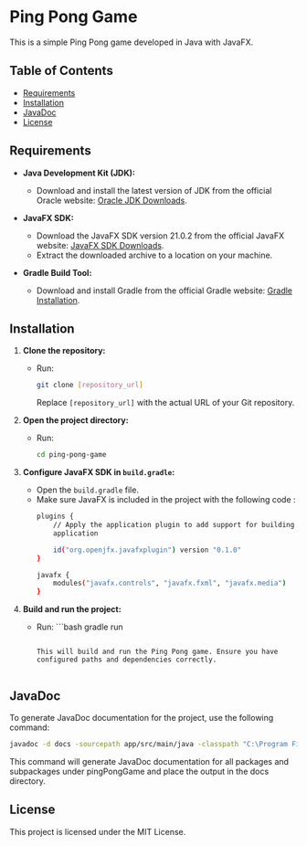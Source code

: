 # Ping Pong Game

This is a simple Ping Pong game developed in Java with JavaFX.

## Table of Contents

- [Requirements](#requirements)
- [Installation](#installation)
- [JavaDoc](#javadoc)
- [License](#license)


## Requirements

- **Java Development Kit (JDK):**
  - Download and install the latest version of JDK from the official Oracle website: [Oracle JDK Downloads](https://www.oracle.com/java/technologies/javase-downloads.html).

- **JavaFX SDK:**
  - Download the JavaFX SDK version 21.0.2 from the official JavaFX website: [JavaFX SDK Downloads](https://gluonhq.com/products/javafx/).
  - Extract the downloaded archive to a location on your machine.

- **Gradle Build Tool:**
  - Download and install Gradle from the official Gradle website: [Gradle Installation](https://gradle.org/install/).


## Installation

1. **Clone the repository:**
   - Run:
     ```bash
     git clone [repository_url]
     ```
     
     Replace `[repository_url]` with the actual URL of your Git repository.

3. **Open the project directory:**
   - Run:
     ```bash
     cd ping-pong-game
     ```

4. **Configure JavaFX SDK in `build.gradle`:**
   - Open the `build.gradle` file.
   - Make sure JavaFX is included in the project with the following code : 
     ```bash
     plugins {
         // Apply the application plugin to add support for building a CLI application in Java.
         application
     
         id("org.openjfx.javafxplugin") version "0.1.0"
     }
     
     javafx {
         modules("javafx.controls", "javafx.fxml", "javafx.media")
     }
     ```

5. **Build and run the project:**
   - Run: ```bash
     gradle run
     ```
     
     This will build and run the Ping Pong game. Ensure you have configured paths and dependencies correctly.


## JavaDoc

To generate JavaDoc documentation for the project, use the following command:

```bash
javadoc -d docs -sourcepath app/src/main/java -classpath "C:\Program Files\Java\javafx-sdk-21.0.2\lib\*" -subpackages pingPongGame
```

This command will generate JavaDoc documentation for all packages and subpackages under pingPongGame and place the output in the docs directory.


## License

This project is licensed under the MIT License.
